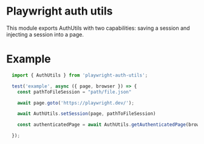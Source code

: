 
# Playwright auth utils

This module exports AuthUtils with two capabilities: saving a session and injecting a session into a page.

# Example

```ts
  import { AuthUtils } from 'playwright-auth-utils';

  test('example', async ({ page, browser }) => {
    const pathToFileSession = "path/file.json"

    await page.goto('https://playwright.dev/');

    await AuthUtils.setSession(page, pathToFileSession)

    const authenticatedPage = await AuthUtils.getAuthenticatedPage(browser, pathToFileSession)

  });
```